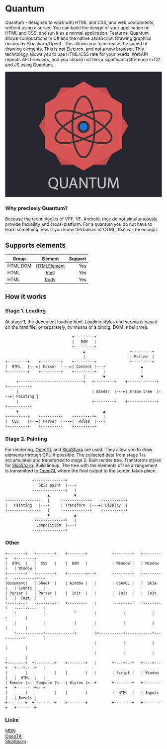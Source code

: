 # Quantum

Quantum - designed to work with HTML and CSS, and web components, without using a server. You can build the design of your application on HTML and CSS, and run it as a normal application.
Features:
Quantum allows computations in C# and the native JavaScript.
Drawing graphics occurs by Skiasharp/OpenL. This allows you to increase the speed of drawing elements.
This is not Electron, and not a new browser. This technology allows you to use HTML/CSS rate for your needs.
WebAPI repeats API browsers, and you should not feel a significant difference in C# and JS using Quantum.

![N|Solid](https://github.com/Winster332/Quantum/blob/master/Images/logo.png)

### Why precisely Quantum?
Because the technologies of VPF, VF, Android, they do not simultaneously provide flexibility and cross-platform. For a quantum you do not have to learn something new. If you know the basics of CTML, that will be enough.

## Supports elements

| Group         | Element            | Support |
| ------------- |:------------------:| -------:|
|  HTML DOM     | [HTMLElement](https://developer.mozilla.org/en-US/docs/Web/API/HTMLElement)    | Yes   |
|  HTML         | [html](https://developer.mozilla.org/en-US/docs/Web/API/HTMLHtmlElement)     | Yes   |
|  HTML         | [body](https://developer.mozilla.org/en-US/docs/Web/API/HTMLBodyElement)     | Yes   |

## How it works

### Stage 1. Loading

At stage 1, the document loading html. Loading styles and scripts is based on the html file, or separately, by means of a bindig. DOM is built tree.

  ```ditaa {cmd=true args=["-E"]}
                                +---------+
                                |   DOM   |
                                +---------+
                                     ▲                    +---------+
                                     |                    | Reflow  |
  +---------+    +---------+    +---------+               +---------+   
  |  HTML   |---►| Parser  |---►| Content |---+                ▲
  +---------+    +---------+    +---------+   |                |
                                     |        ▼                ▼        
       +-----------------------------+   +---------+    +-------------+    +----------+
       |                                 | Binder  |---►| Frame tree  |---►| Painting |
       |                                 +---------+    +-------------+    +----------+
       ▼                                      ▲
  +----+----+    +---------+    +---------+   |
  |  CSS    |---►| Parser  |---►|  Rules  |---+
  +---------+    +---------+    +---------+ 
 ```

 ### Stage 2. Painting
For rendering, [OpenGL](https://github.com/opentk/opentk) and [SkiaSharp](https://github.com/mono/SkiaSharp) are used. They allow you to draw elements through GPU if possible. The collected data from stage 1 is accumulated and transferred to stage 2.
Built render tree. Transforms styles for [SkiaSharp](https://github.com/mono/SkiaSharp). Build lineup. The tree with the elements of the arrangement is transmitted to [OpenGL](https://github.com/opentk/opentk) where the final output to the screen takes place.
 
  ```ditaa {cmd=true args=["-E"]}
              +--------------+
              |  Skia paint  |---+
              +--------------+   |
                     ▲           ▼
  +--------------+   |     +------------+    +----------+
  |   Painting   |---+     | Transform  |---►| Display  |
  +--------------+   |     +------------+    +----------+
                     ▼           ▲
              +--------------+   |
              | Сomposition  |---+
              +--------------+
  ```

 ### Other

  ```ditaa {cmd=true args=["-E"]}
  +--------+   +--------+    +--------+           +--------+   +--------+   +--------+
  |  HTML  |   |  CSS   |    |  DOM   |           | Window |   | Window |   | Window | 
  +--------+   +--------+    +--------+---+       +--------+   +--------+   +--------+<--+
  |Document|   | Sheet  |    | Window |   |       | OpenGL |   |  Skia  |   | Events |   |
  | Parser |   | Parser |    |  Init  |   |       |  Init  |   |  Init  |   |  Init  |   |
  +---+----+   +---+----+    +--------+   |       +----+---+   +----+---+   +---+----+   |
      :            :             ^        |            :            :           :        |
      |            |             |        |            |            |           |        |
      +------------+-------------+        |<-----------+------------+-----------+        |
                                          |            |            |           |        |
                                          |            :            :           :        |
  +--------+  +---------+    +--------+   |       +----+---+   +----+---+   +---+----+   |
  |        |  |         |    |        |   |       | Script |   | Window |   |  HTML  |   |
  | Render |<-| Compose |<---| Styles |<--+       +--------+   +--------+   +--------+<--+
  |        |  |         |    |        |           |  HTML  |   | Inputs |   | Events |
  +--------+  +---------+    +--------+           +--------+   +--------+   +--------+
 ```
### Links

[MDN](https://developer.mozilla.org/en-US/)
<br/>
[OpenTK](https://github.com/opentk/opentk)
<br/>
[SkiaSharp](https://github.com/mono/SkiaSharp)
